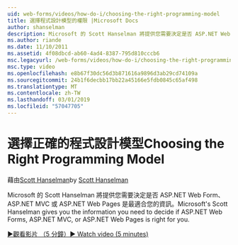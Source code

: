 ```yaml
---
uid: web-forms/videos/how-do-i/choosing-the-right-programming-model
title: 選擇程式設計模型的權限 |Microsoft Docs
author: shanselman
description: Microsoft 的 Scott Hanselman 將提供您需要決定是否 ASP.NET Web Form、 ASP.NET MVC 或 ASP.NET Web Pages 是最適合您的資訊。
ms.author: riande
ms.date: 11/10/2011
ms.assetid: 4f08dbcd-ab60-4ad4-8387-795d810cccb6
msc.legacyurl: /web-forms/videos/how-do-i/choosing-the-right-programming-model
msc.type: video
ms.openlocfilehash: e8b67f30dc56d3b871616a9896d3ab29cd74109a
ms.sourcegitcommit: 24b1f6decbb17bb22a45166e5fdb0845c65af498
ms.translationtype: MT
ms.contentlocale: zh-TW
ms.lasthandoff: 03/01/2019
ms.locfileid: "57047705"
---
```

<a name="choosing-the-right-programming-model"></a><span data-ttu-id="b4c60-103">選擇正確的程式設計模型</span><span class="sxs-lookup"><span data-stu-id="b4c60-103">Choosing the Right Programming Model</span></span>
====================
<span data-ttu-id="b4c60-104">藉由[Scott Hanselman](https://github.com/shanselman)</span><span class="sxs-lookup"><span data-stu-id="b4c60-104">by [Scott Hanselman](https://github.com/shanselman)</span></span>

<span data-ttu-id="b4c60-105">Microsoft 的 Scott Hanselman 將提供您需要決定是否 ASP.NET Web Form、 ASP.NET MVC 或 ASP.NET Web Pages 是最適合您的資訊。</span><span class="sxs-lookup"><span data-stu-id="b4c60-105">Microsoft's Scott Hanselman gives you the information you need to decide if ASP.NET Web Forms, ASP.NET MVC, or ASP.NET Web Pages is right for you.</span></span>

[<span data-ttu-id="b4c60-106">&#9654;觀看影片 （5 分鐘）</span><span class="sxs-lookup"><span data-stu-id="b4c60-106">&#9654; Watch video (5 minutes)</span></span>](https://channel9.msdn.com/Blogs/ASP-NET-Site-Videos/choosing-the-right-programming-model)
